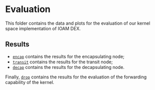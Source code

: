 # Evaluation

This folder contains the data and plots for the evaluation of our kernel space implementation of IOAM DEX.

## Results

- [`encap`](./encap/) contains the results for the encapsulating node;
- [`transit`](./transit/) contains the results for the transit node;
- [`decap`](./decap/) contains the results for the decapsulating node.

Finally, [`drop`](./drop/) contains the results for the evaluation of the forwarding capability of the kernel.
